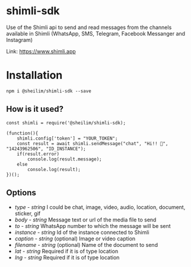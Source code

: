 # shimli-sdk

Use of the Shimli api to send and read messages from the channels available in Shimli (WhatsApp, SMS, Telegram, Facebook Messanger and Instagram)

Link: <https://www.shimli.app>

# Installation

`npm i @sheilim/shimli-sdk --save`

## How is it used?

```
const shimli = require('@sheilim/shimli-sdk);

(function(){
    shimli.config['token'] = "YOUR_TOKEN";
    const result = await shimli.sendMessage("chat", "Hi!! 👋", "14243962506", "ID_INSTANCE");
    if(result.error)
        console.log(result.message);
    else
        console.log(result);
})();
```

## Options
* *type* - _string_ I could be chat, image, video, audio, location, document, sticker, gif
* *body* - _string_ Message text or url of the media file to send
* *to* - _string_ WhatsApp number to which the message will be sent
* *instance* - _string_ Id of the instance connected to Shimli
* *caption* - _string_ (optional) Image or video caption
* *filename* - _string_ (optional) Name of the document to send
* *lat* - _string_ Required if it is of type location
* *lng* - _string_ Required if it is of type location